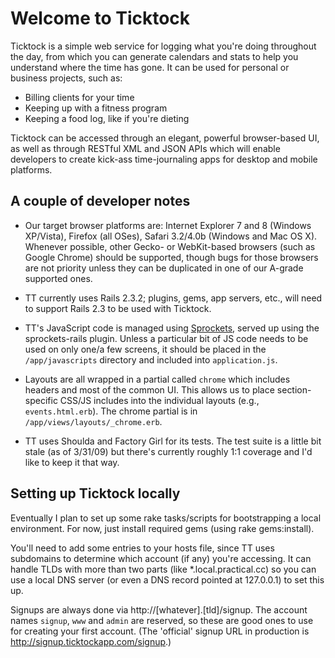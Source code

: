 # Welcome to Ticktock #

Ticktock is a simple web service for logging what you're doing throughout the day, from which you can generate calendars and stats to help you understand where the time has gone. It can be used for personal or business projects, such as:

* Billing clients for your time
* Keeping up with a fitness program
* Keeping a food log, like if you're dieting

Ticktock can be accessed through an elegant, powerful browser-based UI, as well as through RESTful XML and JSON APIs which will enable developers to create kick-ass time-journaling apps for desktop and mobile platforms.


## A couple of developer notes ##

* Our target browser platforms are: Internet Explorer 7 and 8 (Windows XP/Vista), Firefox (all OSes), Safari 3.2/4.0b (Windows and Mac OS X). Whenever possible, other Gecko- or WebKit-based browsers (such as Google Chrome) should be supported, though bugs for those browsers are not priority unless they can be duplicated in one of our A-grade supported ones.

* TT currently uses Rails 2.3.2; plugins, gems, app servers, etc., will need to support Rails 2.3 to be used with Ticktock.

* TT's JavaScript code is managed using [Sprockets](http://github.com/sstephenson/sprockets), served up using the sprockets-rails plugin. Unless a particular bit of JS code needs to be used on only one/a few screens, it should be placed in the `/app/javascripts` directory and included into `application.js`.

* Layouts are all wrapped in a partial called `chrome` which includes headers and most of the common UI. This allows us to place section-specific CSS/JS includes into the individual layouts (e.g., `events.html.erb`). The chrome partial is in `/app/views/layouts/_chrome.erb`.

* TT uses Shoulda and Factory Girl for its tests. The test suite is a little bit stale (as of 3/31/09) but there's currently roughly 1:1 coverage and I'd like to keep it that way.


## Setting up Ticktock locally ##

Eventually I plan to set up some rake tasks/scripts for bootstrapping a local environment. For now, just install required gems (using rake gems:install).

You'll need to add some entries to your hosts file, since TT uses subdomains to determine which account (if any) you're accessing. It can handle TLDs with more than two parts (like *.local.practical.cc) so you can use a local DNS server (or even a DNS record pointed at 127.0.0.1) to set this up.

Signups are always done via http://[whatever].[tld]/signup. The account names `signup`, `www` and `admin` are reserved, so these are good ones to use for creating your first account. (The 'official' signup URL in production is <http://signup.ticktockapp.com/signup>.)